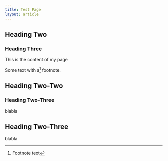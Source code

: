 ```yaml
---
title: Test Page
layout: article
---
```


## Heading Two
### Heading Three
This is the content of my page

Some text with a[^1] footnote.

[^1]: Footnote text


## Heading Two-Two
### Heading Two-Three
blabla
## Heading Two-Three
blabla